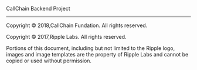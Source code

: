 CallChain Backend Project

- - -

Copyright © 2018,CallChain Fundation. All rights reserved.

Copyright © 2017,Ripple Labs. All rights reserved.

Portions of this document, including but not limited to the Ripple logo,
images and image templates are the property of Ripple Labs and cannot be
copied or used without permission.
